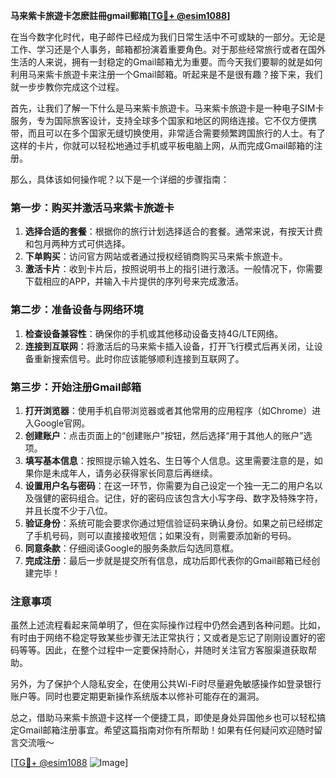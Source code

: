 **马来紫卡旅遊卡怎麽註冊gmail郵箱[[TG💪+ @esim1088](https://t.me/s/esim1088)]**

在当今数字化时代，电子邮件已经成为我们日常生活中不可或缺的一部分。无论是工作、学习还是个人事务，邮箱都扮演着重要角色。对于那些经常旅行或者在国外生活的人来说，拥有一封稳定的Gmail邮箱尤为重要。而今天我们要聊的就是如何利用马来紫卡旅遊卡来注册一个Gmail邮箱。听起来是不是很有趣？接下来，我们就一步步教你完成这个过程。

首先，让我们了解一下什么是马来紫卡旅遊卡。马来紫卡旅遊卡是一种电子SIM卡服务，专为国际旅客设计，支持全球多个国家和地区的网络连接。它不仅方便携带，而且可以在多个国家无缝切换使用，非常适合需要频繁跨国旅行的人士。有了这样的卡片，你就可以轻松地通过手机或平板电脑上网，从而完成Gmail邮箱的注册。

那么，具体该如何操作呢？以下是一个详细的步骤指南：

### 第一步：购买并激活马来紫卡旅遊卡

1. **选择合适的套餐**：根据你的旅行计划选择适合的套餐。通常来说，有按天计费和包月两种方式可供选择。
2. **下单购买**：访问官方网站或者通过授权经销商购买马来紫卡旅遊卡。
3. **激活卡片**：收到卡片后，按照说明书上的指引进行激活。一般情况下，你需要下载相应的APP，并输入卡片提供的序列号来完成激活。

### 第二步：准备设备与网络环境

1. **检查设备兼容性**：确保你的手机或其他移动设备支持4G/LTE网络。
2. **连接到互联网**：将激活后的马来紫卡插入设备，打开飞行模式后再关闭，让设备重新搜索信号。此时你应该能够顺利连接到互联网了。

### 第三步：开始注册Gmail邮箱

1. **打开浏览器**：使用手机自带浏览器或者其他常用的应用程序（如Chrome）进入Google官网。
2. **创建账户**：点击页面上的“创建账户”按钮，然后选择“用于其他人的账户”选项。
3. **填写基本信息**：按照提示输入姓名、生日等个人信息。这里需要注意的是，如果你是未成年人，请务必获得家长同意后再继续。
4. **设置用户名与密码**：在这一环节，你需要为自己设定一个独一无二的用户名以及强健的密码组合。记住，好的密码应该包含大小写字母、数字及特殊字符，并且长度不少于八位。
5. **验证身份**：系统可能会要求你通过短信验证码来确认身份。如果之前已经绑定了手机号码，则可以直接接收短信；如果没有，则需要添加新的号码。
6. **同意条款**：仔细阅读Google的服务条款后勾选同意框。
7. **完成注册**：最后一步就是提交所有信息，成功后即代表你的Gmail邮箱已经创建完毕！

### 注意事项

虽然上述流程看起来简单明了，但在实际操作过程中仍然会遇到各种问题。比如，有时由于网络不稳定导致某些步骤无法正常执行；又或者是忘记了刚刚设置好的密码等等。因此，在整个过程中一定要保持耐心，并随时关注官方客服渠道获取帮助。

另外，为了保护个人隐私安全，在使用公共Wi-Fi时尽量避免敏感操作如登录银行账户等。同时也要定期更新操作系统版本以修补可能存在的漏洞。

总之，借助马来紫卡旅遊卡这样一个便捷工具，即使是身处异国他乡也可以轻松搞定Gmail邮箱注册事宜。希望这篇指南对你有所帮助！如果有任何疑问欢迎随时留言交流哦～

[[TG💪+ @esim1088](https://t.me/s/esim1088) ![Image](https://i.postimg.cc/4NQfJmqS/Snipaste-2025-05-13-00-14-12.png)]